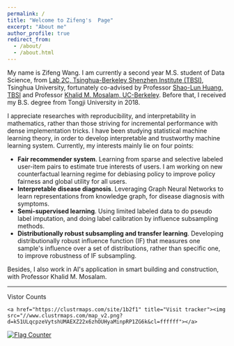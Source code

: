 ```yaml
---
permalink: /
title: "Welcome to Zifeng's  Page"
excerpt: "About me"
author_profile: true
redirect_from: 
  - /about/
  - /about.html
---
```


My name is Zifeng Wang. I am currently a second year M.S. student of Data Science, from [Lab 2C, Tsinghua-Berkeley Shenzhen Institute (TBSI)](https://tbsi.berkeley.edu/lab-2c-internet-things-societal-cyber-physical-systems), Tsinghua University, fortunately co-advised by Professor [Shao-Lun Huang, TBSI](https://www.tbsi.edu.cn/en/index.php?s=/cms/181.html) and Professor [Khalid M. Mosalam, UC-Berkeley](https://ce.berkeley.edu/people/faculty/mosalam). Before that, I received my B.S. degree from Tongji University in 2018.

I appreciate researches with reproducibility, and interpretability in mathematics, rather than those striving for incremental performance with dense implementation tricks.  I have been studying statistical machine learning theory, in order to develop interpretable and trustworthy machine learning system. Currently, my interests mainly lie on four points:

- **Fair recommender system**. Learning from sparse and selective labeled user-item pairs to estimate true interests of users. I am working on new counterfactual learning regime for debiasing policy to improve policy fairness and global utility for all users.
- **Interpretable disease diagnosis**. Leveraging Graph Neural Networks to learn representations from knowledge graph, for disease diagnosis with symptoms.
- **Semi-supervised learning**. Using limited labeled data to do pseudo label imputation, and doing label calibration by influence subsampling methods.
- **Distributionally robust subsampling and transfer learning**. Developing distributionally robust influence function (IF) that measures one sample's influence over a set of distributions, rather than specific one, to improve robustness of IF subsampling.

Besides, I also work in AI's application in smart building and construction, with Professor Khalid M. Mosalam.



---
Vistor Counts

```
<a href="https://clustrmaps.com/site/1b2f1" title="Visit tracker"><img src="//www.clustrmaps.com/map_v2.png?d=k51ULqcpzeVytshUMAEXZ22x6zhOUHyaMinpRP1ZG6k&cl=ffffff"></a>
```

<a href="https://info.flagcounter.com/RN9N"><img src="https://s04.flagcounter.com/count2/RN9N/bg_FFFFFF/txt_000000/border_CCCCCC/columns_5/maxflags_5/viewers_0/labels_0/pageviews_0/flags_0/percent_0/" alt="Flag Counter" border="0"></a>

